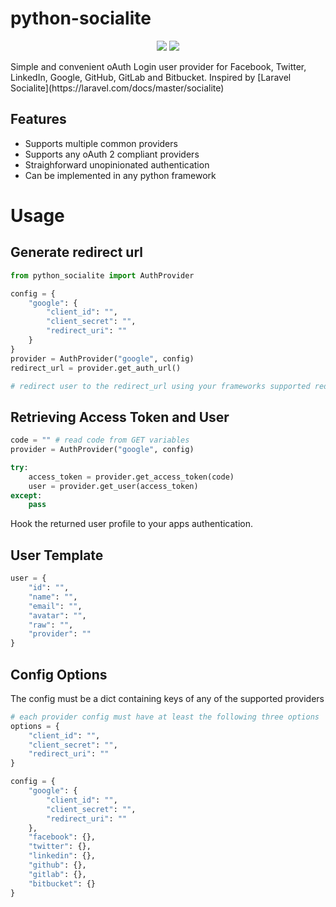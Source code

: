 # python-socialite
<p align="center">

<a href="https://pypi.python.org/pypi/python_socialite">
<img src="https://img.shields.io/pypi/v/python_socialite.svg" /></a>
<a href="https://travis-ci.org/evansmwendwa/python_socialite"><img src="https://travis-ci.org/evansmwendwa/python_socialite.svg?branch=master" /></a>
</p>
Simple and convenient oAuth Login user provider for Facebook, Twitter, LinkedIn, Google, GitHub, GitLab and Bitbucket. Inspired by [Laravel Socialite](https://laravel.com/docs/master/socialite)

## Features
-   Supports multiple common providers
-   Supports any oAuth 2 compliant providers
-   Straighforward unopinionated authentication
-   Can be implemented in any python framework

# Usage

## Generate redirect url
```python
from python_socialite import AuthProvider

config = {
    "google": {
        "client_id": "",
        "client_secret": "",
        "redirect_uri": ""
    }
}
provider = AuthProvider("google", config)
redirect_url = provider.get_auth_url()

# redirect user to the redirect_url using your frameworks supported redirect
```

## Retrieving Access Token and User

```python
code = "" # read code from GET variables
provider = AuthProvider("google", config)

try:
    access_token = provider.get_access_token(code)
    user = provider.get_user(access_token)
except:
    pass
```

Hook the returned user profile to your apps authentication.

## User Template

```python
user = {
    "id": "",
    "name": "",
    "email": "",
    "avatar": "",
    "raw": "",
    "provider": ""
}
```

## Config Options

The config must be a dict containing keys of any of the supported providers

```python
# each provider config must have at least the following three options
options = {
    "client_id": "",
    "client_secret": "",
    "redirect_uri": ""
}

config = {
    "google": {
        "client_id": "",
        "client_secret": "",
        "redirect_uri": ""
    },
    "facebook": {},
    "twitter": {},
    "linkedin": {},
    "github": {},
    "gitlab": {},
    "bitbucket": {}
}

```
